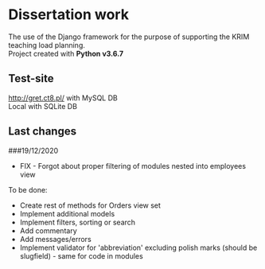 # Dissertation work

The use of the Django framework for the purpose of supporting the KRIM teaching load planning.\
Project created with **Python v3.6.7**

## Test-site

http://gret.ct8.pl/ with MySQL DB\
Local with SQLite DB

## Last changes
###19/12/2020

- FIX - Forgot about proper filtering of modules nested into employees view

To be done:

- Create rest of methods for Orders view set
- Implement additional models
- Implement filters, sorting or search
- Add commentary
- Add messages/errors
- Implement validator for 'abbreviation' excluding polish marks (should be slugfield) - same for code in modules
